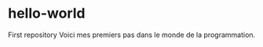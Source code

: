 # hello-world
First repository
Voici mes premiers pas dans le monde de la programmation. 
<script src="https://aframe.io/releases/0.6.0/aframe.min.js"></script>
<script src="https://rawgit.com/jeromeetienne/ar.js/master/aframe/build/aframe-ar.js"></script>
<script>THREEx.ArToolkitContent.baseURL = ‘https://rawgit.com/jeromeetienne/ar.js/master/three.js/’</script> 
<body style='margin : 0px; overflow: hidden;'>
  <a-scene embedded arttoolkit= ‘sourceType: webcam;’>
    <a-sphere src=https://raw.githubusercontent.com/aframevr/sample-assets/master/assets/images/space/earth_atmos_4096.jpg” radius=”0.5” position=”0 0.5 0” segments-height=”53”> 

</a-scene>
    <!-- create your content here. just a box for now -->
    <a-box position='0 0.5 0' material='opacity: 0.5;'></a-box>
    <!-- define a camera which will move according to the marker position -->
    <a-marker-camera preset=’hiro’></a-marker-camera>
</a-scene>
</body>
